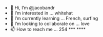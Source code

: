 - 👋 Hi, I’m @jacobandr
- 👀 I’m interested in ... whitehat
- 🌱 I’m currently learning ... French, surfing
- 💞️ I’m looking to collaborate on ... love
- 📫 How to reach me ... 254 *** ****

<!---
jacobandr/jacobandr is a ✨ special ✨ repository because its `README.md` (this file) appears on your GitHub profile.
You can click the Preview link to take a look at your changes.
--->
